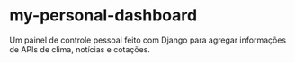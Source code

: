 # my-personal-dashboard
Um painel de controle pessoal feito com Django para agregar informações de APIs de clima, notícias e cotações.
